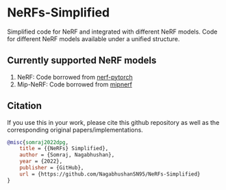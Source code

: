 # NeRFs-Simplified
Simplified code for NeRF and integrated with different NeRF models. Code for different NeRF models available under a unified structure.


## Currently supported NeRF models
1. NeRF: Code borrowed from [nerf-pytorch](https://github.com/yenchenlin/nerf-pytorch)
2. Mip-NeRF: Code borrowed from [mipnerf](https://github.com/google/mipnerf)


## Citation

If you use this in your work, please cite this github repository as well as the corresponding original papers/implementations.

```bibtex
@misc{somraj2022dpg,
    title = {{NeRFs} Simplified},
    author = {Somraj, Nagabhushan},
    year = {2022},
    publisher = {GitHub},
    url = {https://github.com/NagabhushanSN95/NeRFs-Simplified}
}
```
